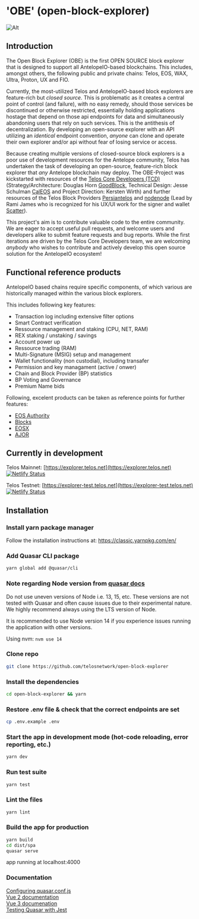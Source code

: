 # 'OBE' (open-block-explorer)
![Alt](https://repobeats.axiom.co/api/embed/941f4d4cdc848b95f1ae663fadd142bdda4499f3.svg "Repobeats analytics image")


## Introduction

The Open Block Explorer (OBE) is the first OPEN SOURCE block explorer that is designed to support all AntelopeIO-based blockchains. This includes, amongst others, the following public and private chains: Telos, EOS, WAX, Ultra, Proton, UX and FIO.

Currently, the most-utilized Telos and AntelopeIO-based block explorers are feature-rich but _closed source_. This is problematic as it creates a central point of control (and failure), with no easy remedy, should those services be discontinued or otherwise restricted, essentially holding applications hostage that depend on those api endpoints for data and simultaneously abandoning users that rely on such services. This is the antithesis of decentralization.  By developing an open-source explorer with an API utilizing an _identical_ endpoint convention, _anyone_ can clone and operate their own explorer and/or api without fear of losing service or access.

Because creating multiple versions of closed-source block explorers is a poor use of development resources for the Antelope community, Telos has undertaken the task of developing an open-source, feature-rich block explorer that _any_ Antelope blockchain may deploy. The OBE-Project was kickstarted with resources of the [Telos Core Developers (TCD)](https://www.telos.net) (Strategy/Architecture: Douglas Horn [GoodBlock](https://goodblock.io), Technical Design: Jesse Schulman [CalEOS](https://caleos.io) and Project Direction: Kersten Wirth) and further resources of the Telos Block Providers [Persiantelos](https://persiantelos.com) and [nodenode](https://www.nodenode.org) (Lead by Rami James who is recognized for his UX/UI work for the 
signer and wallet [Scatter](https://github.com/GetScatter)). 

This project's aim is to contribute valuable code to the entire community. We are eager to accept useful pull requests, and welcome users and developers alike to submit feature requests and bug reports. While the first iterations are driven by the Telos Core Developers team, we are welcoming _anybody_ who wishes to contribute and actively develop this open source solution for the AntelopeIO ecosystem!

## Functional reference products

AntelopeIO based chains require specific components, of which various are historically managed within the various block explorers.

This includes following key features:

- Transaction log including extensive filter options
- Smart Contract verification
- Ressource management and staking (CPU, NET, RAM)
- REX staking / unstaking / savings
- Account power up 
- Ressource trading (RAM)
- Multi-Signature (MSIG) setup and management
- Wallet functionality (non custodial), including transafer
- Permission and key managament (active / onwer)
- Chain and Block Provider (BP) statistics
- BP Voting and Governance
- Premium Name bids

Following, excelent products can be taken as reference points for further features:

- [EOS Authority](https://eosauthority.com/)
- [Blocks](https://bloks.io/)
- [EOSX](https://telos.eosx.io/)
- [AJOR](https://ajor.io/)


## Currently in development  

Telos Mainnet: [https://explorer.telos.net](https://explorer.telos.net)  [![Netlify Status](https://api.netlify.com/api/v1/badges/dc86b4ba-d574-4594-8f3c-88976edea863/deploy-status)](https://app.netlify.com/sites/open-block-explorer/deploys)


Telos Testnet: [https://explorer-test.telos.net](https://explorer-test.telos.net) [![Netlify Status](https://api.netlify.com/api/v1/badges/8a778d87-a057-472f-ab3b-07d978faafaa/deploy-status)](https://app.netlify.com/sites/open-block-explorer-dev/deploys)  


## Installation 

### Install yarn package manager
Follow the installation instructions at:
https://classic.yarnpkg.com/en/

### Add Quasar CLI package
```bash
yarn global add @quasar/cli
```

### Note regarding Node version from [quasar docs](https://quasar.dev/quasar-cli/installation)

Do not use uneven versions of Node i.e. 13, 15, etc. These versions are not tested with Quasar and often cause issues due to their experimental nature. We highly recommend always using the LTS version of Node. 

It is recommended to use Node version 14 if you experience issues running the application with other versions. 

Using nvm: `nvm use 14` 

### Clone repo
```bash
git clone https://github.com/telosnetwork/open-block-explorer
```

### Install the dependencies

```bash
cd open-block-explorer && yarn
```

### Restore .env file & check that the correct endpoints are set
```bash
cp .env.example .env
```

### Start the app in development mode (hot-code reloading, error reporting, etc.)
```bash
yarn dev
```

### Run test suite
```bash
yarn test
```

### Lint the files
```bash
yarn lint
```

### Build the app for production
```bash
yarn build
cd dist/spa
quasar serve
```
app running at localhost:4000 

### Documentation
[Configuring quasar.conf.js](https://quasar.dev/quasar-cli/quasar-conf-js)  
[Vue 2 documentation](https://vuejs.org/v2/api/)  
[Vue 3 documenation](https://v3.vuejs.org/)  
[Testing Quasar with Jest](https://github.com/quasarframework/quasar-testing/tree/next/packages/unit-jest)



